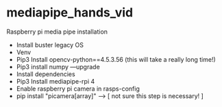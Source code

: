 # mediapipe_hands_vid

Raspberry pi media pipe installation

- Install buster legacy OS
- Venv
- Pip3 Install opencv-python==4.5.3.56 (this will take a really long time!) 
- Pip3 install numpy —upgrade
- Install dependencies
- Pip3 Install mediapipe-rpi 4
- Enable raspberry pi camera in rasps-config 
- pip install "picamera[array]" —> [ not sure this step is necessary! ]
